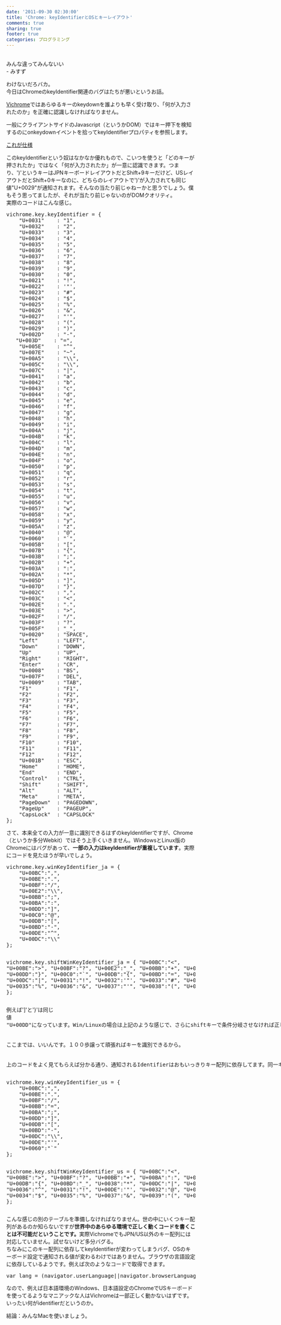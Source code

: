 ```yaml
---
date: '2011-09-30 02:30:00'
title: 'Chrome: keyIdentifierとOSとキーレイアウト'
comments: true
sharing: true
footer: true
categories: プログラミング
---
```


<p><br />みんな違ってみんないい<br />- みすず
<div></div>
<div>わけないだろバカ。<br />今日はChromeのkeyIdentifier関連のバグはたちが悪いというお話。</p>
<p><a href="https://chrome.google.com/webstore/detail/gghkfhpblkcmlkmpcpgaajbbiikbhpdi">Vichrome</a>ではあらゆるキーのkeydownを誰よりも早く受け取り、「何が入力されたのか」を正確に認識しなければなりません。</p>
<p>一般にクライアントサイドのJavascript（というかDOM）ではキー押下を検知するのにonkeydownイベントを拾ってkeyIdentifierプロパティを参照します。</p>
<p><a href="http://www.w3.org/TR/2007/WD-DOM-Level-3-Events-20071221/keyset.html">これが仕様</a></p>
<p>このkeyIdentifierという奴はなかなか優れもので、こいつを使うと「どのキーが押されたか」ではなく「何が入力されたか」が一意に認識できます。つまり、')'というキーはJPNキーボードレイアウトだとShift+9キーだけど、USレイアウトだとShift+0キーなのに、どちらのレイアウトで')'が入力されても同じ値"U+0029"が通知されます。そんなの当たり前じゃねーかと思うでしょう。僕もそう思ってましたが、それが当たり前じゃないのがDOMクオリティ。<br />実際のコードはこんな感じ。</p>
<pre class="brush: javascript; gutter: true; first-line: 1; highlight: []; html-script: false">vichrome.key.keyIdentifier = {
    "U+0031"    : "1",
    "U+0032"    : "2",
    "U+0033"    : "3",
    "U+0034"    : "4",
    "U+0035"    : "5",
    "U+0036"    : "6",
    "U+0037"    : "7",
    "U+0038"    : "8",
    "U+0039"    : "9",
    "U+0030"    : "0",
    "U+0021"    : "!",
    "U+0022"    : '"',
    "U+0023"    : "#",
    "U+0024"    : "$",
    "U+0025"    : "%",
    "U+0026"    : "&amp;",
    "U+0027"    : "'",
    "U+0028"    : "(",
    "U+0029"    : ")",
    "U+002D"    : "-",
   "U+003D"    : "=",
    "U+005E"    : "^",
    "U+007E"    : "~",
    "U+00A5"    : "\\",
    "U+005C"    : "\\",
    "U+007C"    : "|",
    "U+0041"    : "a",
    "U+0042"    : "b",
    "U+0043"    : "c",
    "U+0044"    : "d",
    "U+0045"    : "e",
    "U+0046"    : "f",
    "U+0047"    : "g",
    "U+0048"    : "h",
    "U+0049"    : "i",
    "U+004A"    : "j",
    "U+004B"    : "k",
    "U+004C"    : "l",
    "U+004D"    : "m",
    "U+004E"    : "n",
    "U+004F"    : "o",
    "U+0050"    : "p",
    "U+0051"    : "q",
    "U+0052"    : "r",
    "U+0053"    : "s",
    "U+0054"    : "t",
    "U+0055"    : "u",
    "U+0056"    : "v",
    "U+0057"    : "w",
    "U+0058"    : "x",
    "U+0059"    : "y",
    "U+005A"    : "z",
    "U+0040"    : "@",
    "U+0060"    : "`",
    "U+005B"    : "[",
    "U+007B"    : "{",
    "U+003B"    : ";",
    "U+002B"    : "+",
    "U+003A"    : ":",
    "U+002A"    : "*",
    "U+005D"    : "]",
    "U+007D"    : "}",
    "U+002C"    : ",",
    "U+003C"    : "&lt;",
    "U+002E"    : ".",
    "U+003E"    : "&gt;",
    "U+002F"    : "/",
    "U+003F"    : "?",
    "U+005F"    : "_",
    "U+0020"    : "SPACE",
    "Left"      : "LEFT",
    "Down"      : "DOWN",
    "Up"        : "UP",
    "Right"     : "RIGHT",
    "Enter"     : "CR",
    "U+0008"    : "BS",
    "U+007F"    : "DEL",
    "U+0009"    : "TAB",
    "F1"        : "F1",
    "F2"        : "F2",
    "F3"        : "F3",
    "F4"        : "F4",
    "F5"        : "F5",
    "F6"        : "F6",
    "F7"        : "F7",
    "F8"        : "F8",
    "F9"        : "F9",
    "F10"       : "F10",
    "F11"       : "F11",
    "F12"       : "F12",
    "U+001B"    : "ESC",
    "Home"      : "HOME",
    "End"       : "END",
    "Control"   : "CTRL",
    "Shift"     : "SHIFT",
    "Alt"       : "ALT",
    "Meta"      : "META",
    "PageDown"  : "PAGEDOWN",
    "PageUp"    : "PAGEUP",
    "CapsLock"  : "CAPSLOCK"
};</pre>
<p>さて、本来全ての入力が一意に識別できるはずのkeyIdentifierですが、Chrome（というか多分Webkit）ではそう上手くいきません。WindowsとLinux版のChromeにはバグがあって、<b>一部の入力はkeyIdentifierが重複しています</b>。実際にコードを見たほうが早いでしょう。</p>
<pre class="brush: javascript; gutter: true; first-line: 1; highlight: []; html-script: false">vichrome.key.winKeyIdentifier_ja = {
    "U+00BC":",",
    "U+00BE":".",
    "U+00BF":"/",
    "U+00E2":"\\",
    "U+00BB":";",
    "U+00BA":":",
    "U+00DD":"]",
    "U+00C0":"@",
    "U+00DB":"[",
    "U+00BD":"-",
    "U+00DE":"^",
    "U+00DC":"\\"
};

vichrome.key.shiftWinKeyIdentifier_ja = {
    "U+00BC":"&lt;",
    "U+00BE":"&gt;",
    "U+00BF":"?",
    "U+00E2":"_",
    "U+00BB":"+",
    "U+00BA":"*",
    "U+00DD":"}",
    "U+00C0":"`",
    "U+00DB":"{",
    "U+00BD":"=",
    "U+00DE":"~",
    "U+00DC":"|",
    "U+0031":"!",
    "U+0032":'"',
    "U+0033":"#",
    "U+0034":"$",
    "U+0035":"%",
    "U+0036":"&amp;",
    "U+0037":"'",
    "U+0038":"(",
    "U+0039":")"
};</pre>
<p>例えば']'と'}'は同じ値<span class="Apple-style-span" style="font-family: monospace; white-space: pre;">"U+00DD"になっています。Win/Linuxの場合は上記のような感じで、さらにshiftキーで条件分岐させなければ正しい値は取得できません。</span><br /><span class="Apple-style-span" style="font-family: monospace;"><span class="Apple-style-span" style="white-space: pre;"><br /></span></span><br /><span class="Apple-style-span" style="font-family: monospace;"><span class="Apple-style-span" style="white-space: pre;">ここまでは、いいんです。１００歩譲って頑張ればキーを識別できるから。</span></span><br /><span class="Apple-style-span" style="font-family: monospace;"><span class="Apple-style-span" style="white-space: pre;"><br /></span></span><br /><span class="Apple-style-span" style="font-family: monospace;"><span class="Apple-style-span" style="white-space: pre;">上のコードをよく見てもらえば分かる通り、通知されるIdentifierはおもいっきりキー配列に依存してます。同一キーの文字は同じIDです。つまり、キー配列が変わると通知されるIDも変わるのでこの解決策では動きません。そこで、USレイアウトの場合は上記の***_jaではなくて、</span></span><br /><span class="Apple-style-span" style="font-family: monospace;"><span class="Apple-style-span" style="white-space: pre;"><br /></span></span>
<pre class="brush: javascript; gutter: true; first-line: 1; highlight: []; html-script: false">vichrome.key.winKeyIdentifier_us = {
    "U+00BC":",",
    "U+00BE":".",
    "U+00BF":"/",
    "U+00BB":"=",
    "U+00BA":";",
    "U+00DD":"]",
    "U+00DB":"[",
    "U+00BD":"-",
    "U+00DC":"\\",
    "U+00DE":"'",
    "U+0060":"`"
};

vichrome.key.shiftWinKeyIdentifier_us = {
    "U+00BC":"&lt;",
    "U+00BE":"&gt;",
    "U+00BF":"?",
    "U+00BB":"+",
    "U+00BA":":",
    "U+00DD":"}",
    "U+00DB":"{",
    "U+00BD":"_",
    "U+0038":"*",
    "U+00DC":"|",
    "U+007E":"~",
    "U+0036":"^",
    "U+0031":"!",
    "U+00DE":'"',
    "U+0032":"@",
    "U+0033":"#",
    "U+0034":"$",
    "U+0035":"%",
    "U+0037":"&amp;",
    "U+0039":"(",
    "U+0030":")"
};</pre>
<p>こんな感じの別のテーブルを準備しなければなりません。世の中にいくつキー配列があるのか知らないですが<b>世界中のあらゆる環境で正しく動くコードを書くことは不可能だということです。</b>実際VichromeでもJPN/US以外のキー配列には対応していません。試せないけど多分バグる。<br />ちなみにこのキー配列に依存してkeyIdentifierが変わってしまうバグ、OSのキーボード設定で通知される値が変わるわけではありません。ブラウザの言語設定に依存しているようです。例えば次のようなコードで取得できます。</p>
<pre class="brush: js">var lang = (navigator.userLanguage||navigator.browserLanguage||navigator.language).substr(0,2);</pre>
<p>なので、例えば日本語環境のWindows、日本語設定のChromeでUSキーボードを使ってるようなマニアックな人はVichromeは一部正しく動かないはずです。いったい何がidentifierだというのか。</p>
<p>結論：みんなMacを使いましょう。</div>
